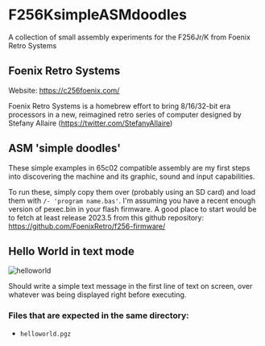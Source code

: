 # F256KsimpleASMdoodles
A collection of small assembly experiments for the F256Jr/K from Foenix Retro Systems

## Foenix Retro Systems
Website: https://c256foenix.com/

Foenix Retro Systems is a homebrew effort to bring 8/16/32-bit era processors in a new, reimagined retro series of computer designed by Stefany Allaire (https://twitter.com/StefanyAllaire)

## ASM 'simple doodles'
These simple examples in 65c02 compatible assembly are my first steps into discovering the machine and its graphic, sound and input capabilities.

To run these, simply copy them over (probably using an SD card) and load them with `/- 'program name.bas'`. I'm assuming you have a recent enough version of pexec.bin in your flash firmware. A good place to start would be to fetch at least release 2023.5 from this github repository: https://github.com/FoenixRetro/f256-firmware/ 

## Hello World in text mode

![helloworld](https://github.com/Mu0n/F256KsimpleASMdoodles-/assets/6774826/b141857a-93dd-4965-b735-4e5280c3d218)

Should write a simple text message in the first line of text on screen, over whatever was being displayed right before executing.

### Files that are expected in the same directory:

* `helloworld.pgz`
